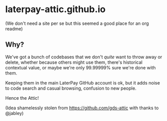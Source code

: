 # laterpay-attic.github.io

(We don't need a site per se but this seemed a good place for an org readme)

## Why?

We've got a bunch of codebases that we don't *quite* want to throw away or delete,
whether because others might use them,
there's historical contextual value,
or maybe we're only 99.99999% sure we're done with them.

Keeping them in the main LaterPay GitHub account is ok,
but it adds noise to code search and casual browsing,
confusion to new people.

Hence the Attic!

(Idea shamelessly stolen from https://github.com/gds-attic with thanks to @jabley)
